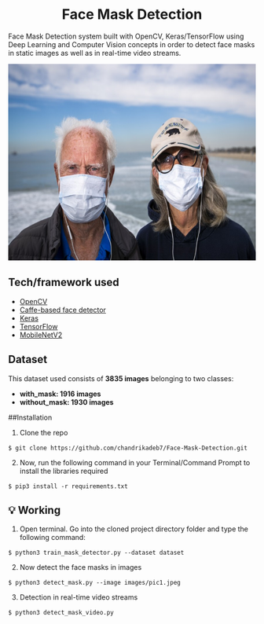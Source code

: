 <h1 align="center">Face Mask Detection</h1>

Face Mask Detection system built with OpenCV, Keras/TensorFlow using Deep Learning and Computer Vision concepts in order to detect face masks in static images as well as in real-time video streams.

<p align="center"><img src="https://github.com/mmehmadi94/Internship-with-Smart-methods/blob/master/FaceMaskDetecton/images/pic1.jpeg" width="700" height="400"></p>


## Tech/framework used

- [OpenCV](https://opencv.org/)
- [Caffe-based face detector](https://caffe.berkeleyvision.org/)
- [Keras](https://keras.io/)
- [TensorFlow](https://www.tensorflow.org/)
- [MobileNetV2](https://arxiv.org/abs/1801.04381)


## Dataset

This dataset used consists of __3835 images__ belonging to two classes:
*	__with_mask: 1916 images__
*	__without_mask: 1930 images__

##Installation
1. Clone the repo
```
$ git clone https://github.com/chandrikadeb7/Face-Mask-Detection.git
```

2. Now, run the following command in your Terminal/Command Prompt to install the libraries required
```
$ pip3 install -r requirements.txt
```

## :bulb: Working

1. Open terminal. Go into the cloned project directory folder and type the following command:
```
$ python3 train_mask_detector.py --dataset dataset
```

2. Now detect the face masks in images
```
$ python3 detect_mask.py --image images/pic1.jpeg
```

3. Detection in real-time video streams
```
$ python3 detect_mask_video.py
```
